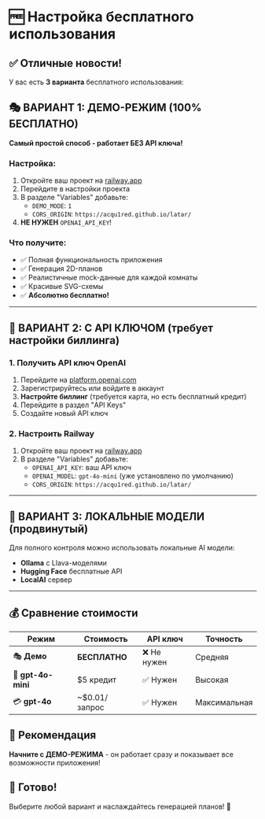 # 🆓 Настройка бесплатного использования

## ✅ **Отличные новости!**

У вас есть **3 варианта** бесплатного использования:

## 🎭 **ВАРИАНТ 1: ДЕМО-РЕЖИМ (100% БЕСПЛАТНО)**

**Самый простой способ - работает БЕЗ API ключа!**

### Настройка:
1. Откройте ваш проект на [railway.app](https://railway.app)
2. Перейдите в настройки проекта
3. В разделе "Variables" добавьте:
   - `DEMO_MODE`: `1`
   - `CORS_ORIGIN`: `https://acqu1red.github.io/latar/`
4. **НЕ НУЖЕН** `OPENAI_API_KEY`!

### Что получите:
- ✅ Полная функциональность приложения
- ✅ Генерация 2D-планов
- ✅ Реалистичные mock-данные для каждой комнаты
- ✅ Красивые SVG-схемы
- ✅ **Абсолютно бесплатно!**

---

## 🔑 **ВАРИАНТ 2: С API КЛЮЧОМ (требует настройки биллинга)**

### 1. **Получить API ключ OpenAI**
1. Перейдите на [platform.openai.com](https://platform.openai.com)
2. Зарегистрируйтесь или войдите в аккаунт
3. **Настройте биллинг** (требуется карта, но есть бесплатный кредит)
4. Перейдите в раздел "API Keys"
5. Создайте новый API ключ

### 2. **Настроить Railway**
1. Откройте ваш проект на [railway.app](https://railway.app)
2. В разделе "Variables" добавьте:
   - `OPENAI_API_KEY`: ваш API ключ
   - `OPENAI_MODEL`: `gpt-4o-mini` (уже установлено по умолчанию)
   - `CORS_ORIGIN`: `https://acqu1red.github.io/latar/`

---

## 🚀 **ВАРИАНТ 3: ЛОКАЛЬНЫЕ МОДЕЛИ (продвинутый)**

Для полного контроля можно использовать локальные AI модели:
- **Ollama** с Llava-моделями
- **Hugging Face** бесплатные API
- **LocalAI** сервер

---

## 💰 **Сравнение стоимости**

| Режим | Стоимость | API ключ | Точность |
|-------|-----------|----------|----------|
| 🎭 **Демо** | **БЕСПЛАТНО** | ❌ Не нужен | Средняя |
| 🔑 **gpt-4o-mini** | $5 кредит | ✅ Нужен | Высокая |
| 💳 **gpt-4o** | ~$0.01/запрос | ✅ Нужен | Максимальная |

## 🎯 **Рекомендация**

**Начните с ДЕМО-РЕЖИМА** - он работает сразу и показывает все возможности приложения!

## 🚀 **Готово!**

Выберите любой вариант и наслаждайтесь генерацией планов! 🎉
